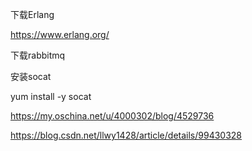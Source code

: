 下载Erlang

https://www.erlang.org/

下载rabbitmq

安装socat

yum install -y socat

https://my.oschina.net/u/4000302/blog/4529736

https://blog.csdn.net/llwy1428/article/details/99430328